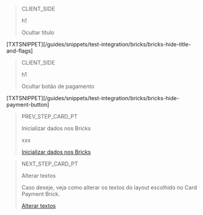 > CLIENT_SIDE
>
> h1
>
> Ocultar título

[TXTSNIPPET][/guides/snippets/test-integration/bricks/bricks-hide-title-and-flags] 

> CLIENT_SIDE
>
> h1
>
> Ocultar botão de pagamento

[TXTSNIPPET][/guides/snippets/test-integration/bricks/bricks-hide-payment-button]

> PREV_STEP_CARD_PT
>
> Inicializar dados nos Bricks
>
> xxx
>
> [Inicializar dados nos Bricks](/developers/pt/docs/checkout-bricks/payment-brick/additional-customization/initialize-data-on-the-bricks)

> NEXT_STEP_CARD_PT
>
> Alterar textos
>
> Caso deseje, veja como alterar os textos do layout escolhido no Card Payment Brick.
>
> [Alterar textos](/developers/pt/docs/checkout-bricks/payment-brick/additional-customization/modify-texts)